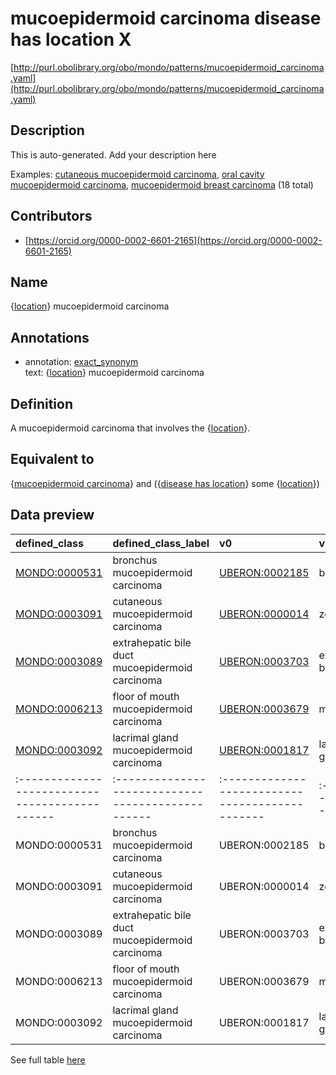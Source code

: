 # mucoepidermoid carcinoma disease has location X 

[http://purl.obolibrary.org/obo/mondo/patterns/mucoepidermoid_carcinoma.yaml](http://purl.obolibrary.org/obo/mondo/patterns/mucoepidermoid_carcinoma.yaml)
## Description 

This is auto-generated. Add your description here

Examples: [cutaneous mucoepidermoid carcinoma](http://purl.obolibrary.org/obo/MONDO_0003091), [oral cavity mucoepidermoid carcinoma](http://purl.obolibrary.org/obo/MONDO_0044964), [mucoepidermoid breast carcinoma](http://purl.obolibrary.org/obo/MONDO_0003087) (18 total)
## Contributors 
* [https://orcid.org/0000-0002-6601-2165](https://orcid.org/0000-0002-6601-2165) 
## Name 

{[location](http://purl.obolibrary.org/obo/UBERON_0001062)} mucoepidermoid carcinoma

## Annotations 

* annotation: [exact_synonym](http://www.geneontology.org/formats/oboInOwl#hasExactSynonym)  
text: {[location](http://purl.obolibrary.org/obo/UBERON_0001062)} mucoepidermoid carcinoma

## Definition 

A mucoepidermoid carcinoma that involves the {[location](http://purl.obolibrary.org/obo/UBERON_0001062)}.

## Equivalent to 

{[mucoepidermoid carcinoma](http://purl.obolibrary.org/obo/MONDO_0003036)} and ({[disease has location](http://purl.obolibrary.org/obo/RO_0004026)} some {[location](http://purl.obolibrary.org/obo/UBERON_0001062)})

## Data preview 
| defined_class                                | defined_class_label                             | v0                                            | v0_label               |
|:---------------------------------------------|:------------------------------------------------|:----------------------------------------------|:-----------------------|
| [MONDO:0000531](http://purl.obolibrary.org/obo/MONDO_0000531) | bronchus mucoepidermoid carcinoma               | [UBERON:0002185](http://purl.obolibrary.org/obo/UBERON_0002185) | bronchus               |
| [MONDO:0003091](http://purl.obolibrary.org/obo/MONDO_0003091) | cutaneous mucoepidermoid carcinoma              | [UBERON:0000014](http://purl.obolibrary.org/obo/UBERON_0000014) | zone of skin           |
| [MONDO:0003089](http://purl.obolibrary.org/obo/MONDO_0003089) | extrahepatic bile duct mucoepidermoid carcinoma | [UBERON:0003703](http://purl.obolibrary.org/obo/UBERON_0003703) | extrahepatic bile duct |
| [MONDO:0006213](http://purl.obolibrary.org/obo/MONDO_0006213) | floor of mouth mucoepidermoid carcinoma         | [UBERON:0003679](http://purl.obolibrary.org/obo/UBERON_0003679) | mouth floor            |
| [MONDO:0003092](http://purl.obolibrary.org/obo/MONDO_0003092) | lacrimal gland mucoepidermoid carcinoma         | [UBERON:0001817](http://purl.obolibrary.org/obo/UBERON_0001817) | lacrimal gland         || defined:class                                | defined:class:label                             | v0                                            | v0:label               |
|:---------------------------------------------|:------------------------------------------------|:----------------------------------------------|:-----------------------|
| MONDO:0000531 | bronchus mucoepidermoid carcinoma               | UBERON:0002185 | bronchus               |
| MONDO:0003091 | cutaneous mucoepidermoid carcinoma              | UBERON:0000014 | zone of skin           |
| MONDO:0003089 | extrahepatic bile duct mucoepidermoid carcinoma | UBERON:0003703 | extrahepatic bile duct |
| MONDO:0006213 | floor of mouth mucoepidermoid carcinoma         | UBERON:0003679 | mouth floor            |
| MONDO:0003092 | lacrimal gland mucoepidermoid carcinoma         | UBERON:0001817 | lacrimal gland         |

See full table [here](https://github.com/monarch-initiative/mondo/blob/master/src/patterns/data/matches/mucoepidermoid_carcinoma.tsv) 
